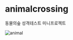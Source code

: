 # animalcrossing
동물의숲 성격테스트 미니프로젝트

![animal](https://user-images.githubusercontent.com/88240177/147630171-39b23a04-8a46-4720-a230-e7c34ee26f53.png)
